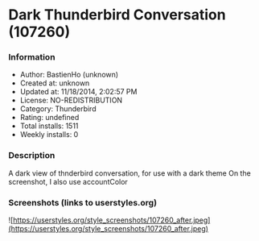 # Dark Thunderbird Conversation (107260)

### Information
- Author: BastienHo (unknown)
- Created at: unknown
- Updated at: 11/18/2014, 2:02:57 PM
- License: NO-REDISTRIBUTION
- Category: Thunderbird
- Rating: undefined
- Total installs: 1511
- Weekly installs: 0


### Description
A dark view of thnderbird conversation, for use with a dark theme
On the screenshot, I also use accountColor


### Screenshots (links to userstyles.org)
![https://userstyles.org/style_screenshots/107260_after.jpeg](https://userstyles.org/style_screenshots/107260_after.jpeg)


